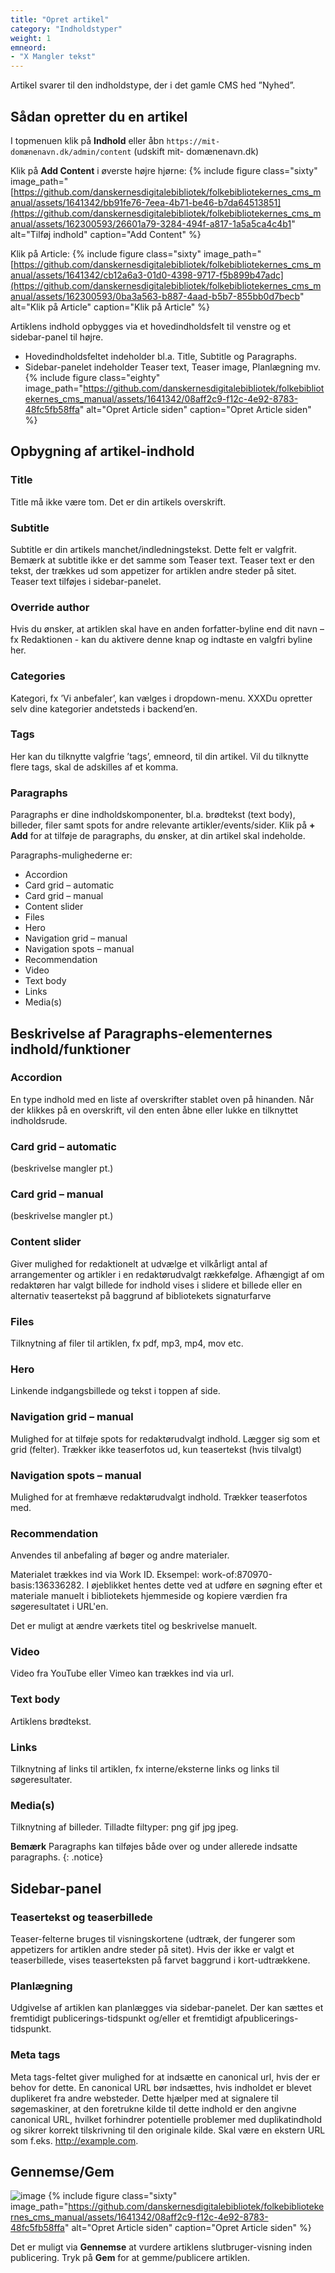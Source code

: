 ```yaml
---
title: "Opret artikel"
category: "Indholdstyper"
weight: 1
emneord:
- "X Mangler tekst"
---
```

Artikel svarer til den indholdstype, der i det gamle CMS hed ”Nyhed”.

## Sådan opretter du en artikel
I topmenuen klik på **Indhold** eller åbn `https://mit-domænenavn.dk/admin/content` (udskift mit-
domænenavn.dk)

Klik på **Add Content** i øverste højre hjørne:
{% include figure class="sixty" image_path="[https://github.com/danskernesdigitalebibliotek/folkebibliotekernes_cms_manual/assets/1641342/bb91fe76-7eea-4b71-be46-b7da64513851](https://github.com/danskernesdigitalebibliotek/folkebibliotekernes_cms_manual/assets/162300593/26601a79-3284-494f-a817-1a5a5ca4c4b1" alt="Tilføj indhold" caption="Add Content" %} 

Klik på Article:
{% include figure class="sixty" image_path="[https://github.com/danskernesdigitalebibliotek/folkebibliotekernes_cms_manual/assets/1641342/cb12a6a3-01d0-4398-9717-f5b899b47adc](https://github.com/danskernesdigitalebibliotek/folkebibliotekernes_cms_manual/assets/162300593/0ba3a563-b887-4aad-b5b7-855bb0d7becb" alt="Klik på Article" caption="Klik på Article" %} 

Artiklens indhold opbygges via et hovedindholdsfelt til venstre og et sidebar-panel til højre.

- Hovedindholdsfeltet indeholder bl.a. Title, Subtitle og Paragraphs.
- Sidebar-panelet indeholder Teaser text, Teaser image, Planlægning mv.
{% include figure class="eighty" image_path="https://github.com/danskernesdigitalebibliotek/folkebibliotekernes_cms_manual/assets/1641342/08aff2c9-f12c-4e92-8783-48fc5fb58ffa" alt="Opret Article siden" caption="Opret Article siden" %} 


## Opbygning af artikel-indhold

### Title
Title må ikke være tom. Det er din artikels overskrift.

### Subtitle
Subtitle er din artikels manchet/indledningstekst. Dette felt er valgfrit.
Bemærk at subtitle ikke er det samme som Teaser text. Teaser text er den tekst, der trækkes ud som appetizer for artiklen andre steder på sitet. Teaser text tilføjes i sidebar-panelet. 

### Override author
Hvis du ønsker, at artiklen skal have en anden forfatter-byline end dit navn – fx Redaktionen - kan du aktivere denne knap og indtaste en valgfri byline her.

### Categories
Kategori, fx ’Vi anbefaler’, kan vælges i dropdown-menu.
XXXDu opretter selv dine kategorier andetsteds i backend’en.

### Tags
Her kan du tilknytte valgfrie ’tags’, emneord, til din artikel. Vil du tilknytte flere tags, skal de adskilles af et komma.

### Paragraphs
Paragraphs er dine indholdskomponenter, bl.a. brødtekst (text body), billeder, filer samt spots for andre relevante artikler/events/sider. 
Klik på **+ Add** for at tilføje de paragraphs, du ønsker, at din artikel skal indeholde.

Paragraphs-mulighederne er:
- Accordion
- Card grid – automatic
- Card grid – manual
- Content slider
- Files
- Hero
- Navigation grid – manual
- Navigation spots – manual
- Recommendation
- Video
- Text body
- Links
- Media(s)


## Beskrivelse af Paragraphs-elementernes indhold/funktioner

### Accordion

En type indhold med en liste af overskrifter stablet oven på hinanden. Når der klikkes på en overskrift, vil den enten åbne eller lukke en tilknyttet indholdsrude.

### Card grid – automatic
(beskrivelse mangler pt.)

### Card grid – manual
(beskrivelse mangler pt.)

### Content slider
Giver mulighed for redaktionelt at udvælge et vilkårligt antal af arrangementer og artikler i en redaktørudvalgt rækkefølge. 
Afhængigt af om redaktøren har valgt billede for indhold vises i slidere et billede eller en alternativ teasertekst på baggrund af bibliotekets signaturfarve

### Files
Tilknytning af filer til artiklen, fx pdf, mp3, mp4, mov etc.

### Hero
Linkende indgangsbillede og tekst i toppen af side.

### Navigation grid – manual
Mulighed for at tilføje spots for redaktørudvalgt indhold. 
Lægger sig som et grid (felter). 
Trækker ikke teaserfotos ud, kun teasertekst (hvis tilvalgt)

### Navigation spots – manual
Mulighed for at fremhæve redaktørudvalgt indhold. 
Trækker teaserfotos med.

### Recommendation
Anvendes til anbefaling af bøger og andre materialer. 

Materialet trækkes ind via Work ID. Eksempel: work-of:870970-basis:136336282. I øjeblikket hentes dette ved at udføre en søgning efter et materiale manuelt i bibliotekets hjemmeside og kopiere værdien fra søgeresultatet i URL'en.

Det er muligt at ændre værkets titel og beskrivelse manuelt.

### Video
Video fra YouTube eller Vimeo kan trækkes ind via url.

### Text body
Artiklens brødtekst.

### Links
Tilknytning af links til artiklen, fx interne/eksterne links og links til søgeresultater.

### Media(s)
Tilknytning af billeder. Tilladte filtyper: png gif jpg jpeg.

**Bemærk**
Paragraphs kan tilføjes både over og under allerede indsatte paragraphs.
{: .notice}

## Sidebar-panel

### Teasertekst og teaserbillede
Teaser-felterne bruges til visningskortene (udtræk, der fungerer som appetizers for artiklen andre steder på sitet). 
Hvis der ikke er valgt et teaserbillede, vises teaserteksten på farvet baggrund i kort-udtrækkene.

### Planlægning
Udgivelse af artiklen kan planlægges via sidebar-panelet.
Der kan sættes et fremtidigt publicerings-tidspunkt og/eller et fremtidigt afpublicerings-tidspunkt.

### Meta tags
Meta tags-feltet giver mulighed for at indsætte en canonical url, hvis der er behov for dette.
En canonical URL bør indsættes, hvis indholdet er blevet duplikeret fra andre websteder. Dette hjælper med at signalere til søgemaskiner, at den foretrukne kilde til dette indhold er den angivne canonical URL, hvilket forhindrer potentielle problemer med duplikatindhold og sikrer korrekt tilskrivning til den originale kilde.
Skal være en ekstern URL som f.eks. http://example.com.

## Gennemse/Gem
![image](https://github.com/danskernesdigitalebibliotek/folkebibliotekernes_cms_manual/assets/1641342/0d43f364-aa54-4f09-8075-a2c77e54fe96)
{% include figure class="sixty" image_path="https://github.com/danskernesdigitalebibliotek/folkebibliotekernes_cms_manual/assets/1641342/08aff2c9-f12c-4e92-8783-48fc5fb58ffa" alt="Opret Article siden" caption="Opret Article siden" %} 

Det er muligt via **Gennemse** at vurdere artiklens slutbruger-visning inden publicering.
Tryk på **Gem** for at gemme/publicere artiklen.



